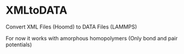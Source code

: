# XMLtoDATA
Convert XML Files (Hoomd) to DATA Files (LAMMPS)

For now it works with amorphous homopolymers (Only bond and pair potentials)
